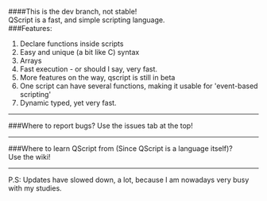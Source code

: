 ####This is the dev branch, not stable!  
QScript is a fast, and simple scripting language.  
###Features:   
1. Declare functions inside scripts
2. Easy and unique (a bit like C) syntax
3. Arrays
5. Fast execution - or should I say, very fast.
6. More features on the way, qscript is still in beta
7. One script can have several functions, making it usable for 'event-based scripting'
8. Dynamic typed, yet very fast.
  
---
###Where to report bugs?
Use the issues tab at the top!
  
---
###Where to learn QScript from (Since QScript is a language itself)?  
Use the wiki!  
  
---
P.S: Updates have slowed down, a lot, because I am nowadays very busy with my studies.
